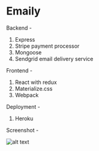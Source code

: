 # Emaily

Backend -
1. Express
2. Stripe payment processor
3. Mongoose
4. Sendgrid email delivery service

Frontend -
1. React with redux
2. Materialize.css
3. Webpack

Deployment -
1. Heroku

Screenshot -

![alt text](http://i66.tinypic.com/5anqti.png)
